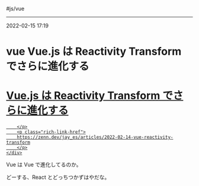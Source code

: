 #js/vue 

---
2022-02-15  17:19

# vue   Vue.js は Reactivity Transform でさらに進化する


<div class="rich-link-card-container"><a class="rich-link-card" href="https://zenn.dev/jay_es/articles/2022-02-14-vue-reactivity-transform" target="_blank">
	<div class="rich-link-image-container">
		<div class="rich-link-image" style="background-image: url('https://res.cloudinary.com/zenn/image/upload/s--43Mrjd1j--/co_rgb:222%2Cg_south_west%2Cl_text:notosansjp-medium.otf_37_bold:jay-es%2Cx_203%2Cy_98/c_fit%2Cco_rgb:222%2Cg_north_west%2Cl_text:notosansjp-medium.otf_70_bold:Vue.js%2520%25E3%2581%25AF%2520Reactivity%2520Transform%2520%25E3%2581%25A7%25E3%2581%2595%25E3%2582%2589%25E3%2581%25AB%25E9%2580%25B2%25E5%258C%2596%25E3%2581%2599%25E3%2582%258B%2Cw_1010%2Cx_90%2Cy_100/g_south_west%2Ch_90%2Cl_fetch:aHR0cHM6Ly9saDMuZ29vZ2xldXNlcmNvbnRlbnQuY29tL2EtL0FPaDE0R2hTT1NsdjJlWERneXVQbVRNR2xEa2ZZb2pKNnNGcmVjVmFpOWRWTUE9czgwLWM=%2Cr_max%2Cw_90%2Cx_87%2Cy_72/v1627274783/default/og-base_z4sxah.png')">
	</div>
	</div>
	<div class="rich-link-card-text">
		<h1 class="rich-link-card-title">Vue.js は Reactivity Transform でさらに進化する</h1>
		<p class="rich-link-card-description">
		
		</p>
		<p class="rich-link-href">
		https://zenn.dev/jay_es/articles/2022-02-14-vue-reactivity-transform
		</p>
	</div>
</a></div>


Vue は Vue で進化してるのか。

どーする、React とどっちつかずはやだな。


